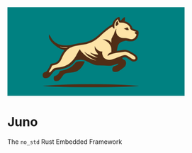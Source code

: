 <img src="assets/juno_logo_rect.svg" alt="drawing" width="400em"/>

# Juno
The `no_std` Rust Embedded Framework

